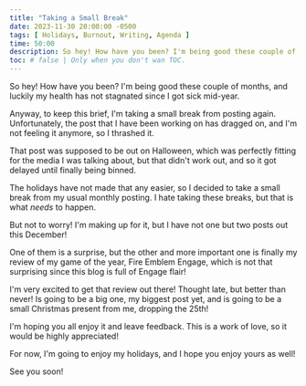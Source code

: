 ```yaml
---
title: "Taking a Small Break"
date: 2023-11-30 20:00:00 -0500
tags: [ Holidays, Burnout, Writing, Agenda ]
time: 50:00
description: So hey! How have you been? I'm being good these couple of months, and luckily my health has not stagnated since I got sick mid-year.
toc: # false | Only when you don't wan TOC.  
---
```

So hey! How have you been? I'm being good these couple of months, and luckily my health has not stagnated since I got sick mid-year.

Anyway, to keep this brief, I'm taking a small break from posting again. Unfortunately, the post that I have been working on has dragged on, and I'm not feeling it anymore, so I thrashed it.

That post was supposed to be out on Halloween, which was perfectly fitting for the media I was talking about, but that didn't work out, and so it got delayed until finally being binned.

The holidays have not made that any easier, so I decided to take a small break from my usual monthly posting. I hate taking these breaks, but that is what *needs* to happen.

But not to worry! I'm making up for it, but I have not one but two posts out this December!

One of them is a surprise, but the other and more important one is finally my review of my game of the year, Fire Emblem Engage, which is not that surprising since this blog is full of Engage flair!

I'm very excited to get that review out there! Thought late, but better than never! Is going to be a big one, my biggest post yet, and is going to be a small Christmas present from me, dropping the 25th!

I'm hoping you all enjoy it and leave feedback. This is a work of love, so it would be highly appreciated!

For now, I'm going to enjoy my holidays, and I hope you enjoy yours as well!

See you soon!
